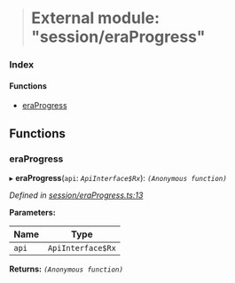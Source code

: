 > # External module: "session/eraProgress"

### Index

#### Functions

* [eraProgress](_session_eraprogress_.md#eraprogress)

## Functions

###  eraProgress

▸ **eraProgress**(`api`: *`ApiInterface$Rx`*): *`(Anonymous function)`*

*Defined in [session/eraProgress.ts:13](https://github.com/polkadot-js/api/blob/7229a5f/packages/api-derive/src/session/eraProgress.ts#L13)*

**Parameters:**

Name | Type |
------ | ------ |
`api` | `ApiInterface$Rx` |

**Returns:** *`(Anonymous function)`*